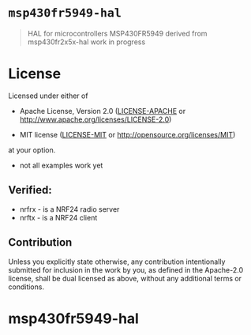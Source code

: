 # `msp430fr5949-hal`

> HAL for microcontrollers MSP430FR5949
> derived from msp430fr2x5x-hal
> work in progress

# License

Licensed under either of

- Apache License, Version 2.0 ([LICENSE-APACHE](LICENSE-APACHE) or
  http://www.apache.org/licenses/LICENSE-2.0)

- MIT license ([LICENSE-MIT](LICENSE-MIT) or http://opensource.org/licenses/MIT)

at your option.

- not all examples work yet

## Verified:
- nrfrx - is a NRF24 radio server
- nrftx - is a NRF24 client

## Contribution

Unless you explicitly state otherwise, any contribution intentionally submitted
for inclusion in the work by you, as defined in the Apache-2.0 license, shall be
dual licensed as above, without any additional terms or conditions.
# msp430fr5949-hal
